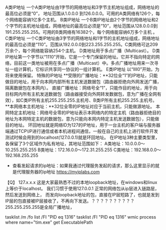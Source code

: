 A类IP地址 
一个A类IP地址由1字节的网络地址和3字节主机地址组成，网络地址的最高位必须是“0”， 地址范围从1.0.0.0 到126.0.0.0。可用的A类网络有126个，每个网络能容纳1亿多个主机。
B类IP地址 
一个B类IP地址由2个字节的网络地址和2个字节的主机地址组成，网络地址的最高位必须是“10”，地址范围从128.0.0.0到191.255.255.255。可用的B类网络有16382个，每个网络能容纳6万多个主机 。
C类IP地址 
一个C类IP地址由3字节的网络地址和1字节的主机地址组成，网络地址的最高位必须是“110”。范围从192.0.0.0到223.255.255.255。C类网络可达209万余个，每个网络能容纳254个主机。
D类地址用于多点广播（Multicast）。 
D类IP地址第一个字节以“1110”开始，它是一个专门保留的地址。它并不指向特定的网络，目前这一类地址被用在多点广播（Multicast）中。多点广播地址用来一次寻址一组计算机，它标识共享同一协议的一组计算机。
E类IP地址 
以“llll0”开始，为将来使用保留。
特殊的IP地址
**受限的广播地址：**32位全“1”的IP地址，只能做目的地址，用于向本网内部所有主机发送数据包（路由器拒绝向外网发送广播，隔离数据包在本网内）。
直接广播地址：网络号全“1”，只能作目的地址，用于向目标网内所有主机发送数据包（路由器接受向外网转发数据包，意为广播在全网有效），如C类IP所有主机255.255.255.主机号、B类IP所有主机255.255.主机号。
**本网络本主机地址：**32位全零的IP地址对应于当前主机，只能做源地址。
本网特定主机地址：网络号全零的IP地址表示本网络内的特定主机（路由器拒绝目的地址为本网特定主机的数据包，意为只能向本网内特定主机发送数据包），只能做目的地址。
环回地址就是网络ID为127的IP地址，用于一台主机的客户端与服务器端通过TCP\IP进行通信或者本机进程间通信，一般在自己的主机上进行软件开发测试时候会用到的localhost(127.0.0.1)就是环回地址。
在IP地址3种主要类型里，各保留了3个区域作为私有地址，其地址范围如下： 
A类地址：10.0.0.0～10.255.255.255 
B类地址：172.16.0.0～172.31.255.255 
C类地址：192.168.0.0～192.168.255.255


- 查看发起请求的ip地址：如果我通过代理服务发起的请求，那么这里显示的就是代理服务器的ip地址
https://myiplabs.com



【Q】
127.x.x.x
这是大家最熟悉不过的本地loopback地址，在windows和linux上等价于localhost。
我们习惯于使用127.0.0.1
正常的网络包从ip层进入链路层，然后发送到网络上，
而发向loopback地址的包，直接在IP层短路了，也就是发到IP层的包直接被IP层接收了，不再向下发送。？？？？？？？？？？
255.255.255.255是全局广播地址，


tasklist /m /fo list /FI "PID eq 1316"
tasklist /FI "PID eq 1316"
wmic process where name="tim.exe" get ExecutablePath
